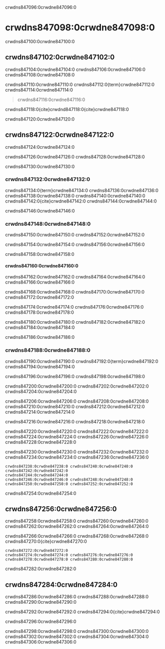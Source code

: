 crwdns847096:0crwdne847096:0
# crwdns847098:0crwdne847098:0

crwdns847100:0crwdne847100:0
## crwdns847102:0crwdne847102:0

crwdns847104:0crwdne847104:0 crwdns847106:0crwdne847106:0 crwdns847108:0crwdne847108:0

crwdns847110:0crwdne847110:0 crwdns847112:0{term}crwdne847112:0 crwdns847114:0crwdne847114:0
> crwdns847116:0crwdne847116:0

crwdns847118:0{cite}crwdnd847118:0{cite}crwdne847118:0

crwdns847120:0crwdne847120:0
## crwdns847122:0crwdne847122:0

crwdns847124:0crwdne847124:0

crwdns847126:0crwdne847126:0 crwdns847128:0crwdne847128:0

crwdns847130:0crwdne847130:0
### crwdns847132:0crwdne847132:0

crwdns847134:0{term}crwdne847134:0 crwdns847136:0crwdne847136:0 crwdns847138:0crwdne847138:0 crwdns847140:0crwdne847140:0 crwdns847142:0{cite}crwdne847142:0 crwdns847144:0crwdne847144:0

crwdns847146:0crwdne847146:0
### crwdns847148:0crwdne847148:0

crwdns847150:0crwdne847150:0 crwdns847152:0crwdne847152:0

crwdns847154:0crwdne847154:0 crwdns847156:0crwdne847156:0

crwdns847158:0crwdne847158:0
#### crwdns847160:0crwdne847160:0

crwdns847162:0crwdne847162:0 crwdns847164:0crwdne847164:0 crwdns847166:0crwdne847166:0

crwdns847168:0crwdne847168:0 crwdns847170:0crwdne847170:0 crwdns847172:0crwdne847172:0

crwdns847174:0crwdne847174:0 crwdns847176:0crwdne847176:0 crwdns847178:0crwdne847178:0

crwdns847180:0crwdne847180:0 crwdns847182:0crwdne847182:0 crwdns847184:0crwdne847184:0

crwdns847186:0crwdne847186:0
### crwdns847188:0crwdne847188:0

crwdns847190:0crwdne847190:0 crwdns847192:0{term}crwdne847192:0 crwdns847194:0crwdne847194:0

crwdns847196:0crwdne847196:0 crwdns847198:0crwdne847198:0

crwdns847200:0crwdne847200:0 crwdns847202:0crwdne847202:0 crwdns847204:0crwdne847204:0

crwdns847206:0crwdne847206:0 crwdns847208:0crwdne847208:0 crwdns847210:0crwdne847210:0 crwdns847212:0crwdne847212:0 crwdns847214:0crwdne847214:0

crwdns847216:0crwdne847216:0 crwdns847218:0crwdne847218:0

crwdns847220:0crwdne847220:0 crwdns847222:0crwdne847222:0 crwdns847224:0crwdne847224:0 crwdns847226:0crwdne847226:0 crwdns847228:0crwdne847228:0

crwdns847230:0crwdne847230:0 crwdns847232:0crwdne847232:0 crwdns847234:0crwdne847234:0 crwdns847236:0crwdne847236:0

```{figure} ../../figures/routes-to-OA.jpg
crwdns847238:0crwdne847238:0 crwdns847240:0crwdne847240:0 crwdns847242:0crwdne847242:0
crwdns847244:0crwdne847244:0
crwdns847246:0crwdne847246:0 crwdns847248:0crwdne847248:0 crwdns847250:0crwdne847250:0 crwdns847252:0crwdne847252:0
```

crwdns847254:0crwdne847254:0
## crwdns847256:0crwdne847256:0

crwdns847258:0crwdne847258:0 crwdns847260:0crwdne847260:0 crwdns847262:0crwdne847262:0 crwdns847264:0crwdne847264:0

crwdns847266:0crwdne847266:0 crwdns847268:0crwdne847268:0 crwdns847270:0{cite}crwdne847270:0

```{figure} ../../figures/share-work-openly.jpg
crwdns847272:0crwdne847272:0
crwdns847274:0crwdne847274:0 crwdns847276:0crwdne847276:0 crwdns847278:0crwdne847278:0 crwdns847280:0crwdne847280:0
```

crwdns847282:0crwdne847282:0
## crwdns847284:0crwdne847284:0

crwdns847286:0crwdne847286:0 crwdns847288:0crwdne847288:0 crwdns847290:0crwdne847290:0

crwdns847292:0crwdne847292:0 crwdns847294:0{cite}crwdne847294:0

crwdns847296:0crwdne847296:0

crwdns847298:0crwdne847298:0 crwdns847300:0crwdne847300:0 crwdns847302:0crwdne847302:0 crwdns847304:0crwdne847304:0 crwdns847306:0crwdne847306:0
